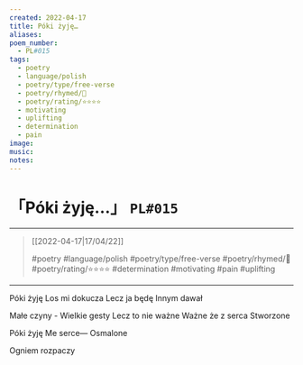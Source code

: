 ```yaml
---
created: 2022-04-17
title: Póki żyję…
aliases:
poem_number:
  - PL#015
tags:
  - poetry
  - language/polish
  - poetry/type/free-verse
  - poetry/rhymed/🔴
  - poetry/rating/⭐⭐⭐⭐
  - motivating
  - uplifting
  - determination
  - pain
image:
music:
notes:
---
```

# 「Póki żyję…」 `PL#015`

---

> [[2022-04-17|17/04/22]]
> 
> #poetry 
> #language/polish 
> #poetry/type/free-verse 
> #poetry/rhymed/🔴 
> #poetry/rating/⭐⭐⭐⭐ 
> #determination #motivating #pain #uplifting 

---

Póki żyję
Los mi dokucza
Lecz ja będę
Innym dawał

Małe czyny -
Wielkie gesty
Lecz to nie ważne
Ważne że z serca
Stworzone

Póki żyję
Me serce—
Osmalone


Ogniem rozpaczy